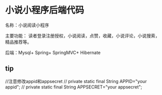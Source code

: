 # 小说小程序后端代码
名称：小说阅读小程序

主要功能：
读者登录注册授权，小说阅读，点赞，收藏，小说评论，小说搜索，
精品推荐等。


后端：Mysql+ Spring+ SpringMVC+ Hibernate

## tip 
//注意修改appid和appsecret
//     private static final String APPID="your appid";
//     private static final String APPSECRET="your appsecret";


